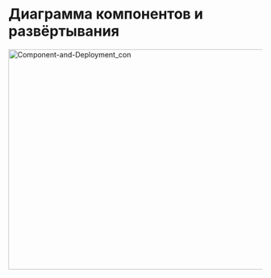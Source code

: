 # Диаграмма компонентов и развёртывания

<img width="851" height="436" alt="Component-and-Deployment_con" src="https://github.com/user-attachments/assets/a31d74ed-ed4b-4cf4-a70c-b4472ae016e3" />

